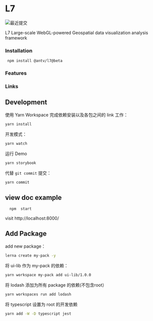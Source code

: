# L7 

![最近提交](https://badgen.net/github/last-commit/antvis/L7)

L7 Large-scale WebGL-powered Geospatial data visualization analysis framework


### Installation

```
 npm install @antv/l7@beta

```

### Features

### Links


## Development

使用 Yarn Workspace 完成依赖安装以及各包之间的 link 工作：
```bash
yarn install
```

开发模式：
```bash
yarn watch
```

运行 Demo
```bash
yarn storybook
```

代替 `git commit` 提交：
```bash
yarn commit
```

## view doc example

```bash
  npm  start
```
visit http://localhost:8000/

## Add Package

add new package：
```bash
lerna create my-pack -y
```

将 ui-lib 作为 my-pack 的依赖：
```bash
yarn workspace my-pack add ui-lib/1.0.0
```

将 lodash 添加为所有 package 的依赖(不包含root）
```bash
yarn workspaces run add lodash
```

将 typescript 设置为 root 的开发依赖
```bash
yarn add -W -D typescript jest
```
